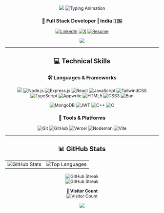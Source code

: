 <div align="center">

<img src="https://capsule-render.vercel.app/api?type=waving&color=00BFFF&height=100&section=header"/>

<img src="https://readme-typing-svg.herokuapp.com?font=Poppins&weight=600&size=40&pause=900&color=00BFFF&center=true&vCenter=true&width=800&height=100&lines=Hi+%F0%9F%91%8B,+I'm+Raj+Dutta!;Full+Stack+Developer+%7C+Problem+Solver;Lifelong+Learner+%7C+Tech+Enthusiast" alt="Typing Animation" />

<h3>🚀 Full Stack Developer | India 🇮🇳</h3>

<p>
  <a href="https://linkedin.com/in/rajdutta062005"><img src="https://img.shields.io/badge/LinkedIn-%230077B5.svg?style=for-the-badge&logo=linkedin&logoColor=white" alt="LinkedIn"/></a>
  <a href="https://x.com/RajDutta2005"><img src="https://img.shields.io/badge/X-black.svg?style=for-the-badge&logo=X&logoColor=white" alt="X"/></a>
  <a href="https://drive.google.com/file/d/1-VBupepUrlglYaNCJwQkaqLqopZJNflC/view?usp=sharing
"><img src="https://img.shields.io/badge/Resume-%23FF0000.svg?style=for-the-badge&logo=resume&logoColor=white" alt="Resume"/></a>
</p>

<img src="https://user-images.githubusercontent.com/74038190/213910845-af37a709-8995-40d6-be59-724526e3c3d7.gif" />


---

<h2>💻 Technical Skills</h2>

<h3>🛠️ Languages & Frameworks</h3>
<p align="center">
 <img src="https://img.shields.io/badge/Next-black?style=for-the-badge&logo=next.js&logoColor=white" />
  <img
src="https://img.shields.io/badge/Node.js-6DA55F?style=for-the-badge&logo=node.js&logoColor=white" alt="Node.js" />
  <img src="https://img.shields.io/badge/Express.js-%23404d59.svg?style=for-the-badge&logo=express&logoColor=%2361DAFB" alt="Express.js" />
  <img src="https://img.shields.io/badge/React-%2320232a.svg?style=for-the-badge&logo=react&logoColor=%2361DAFB" alt="React" />
  <img src="https://img.shields.io/badge/JavaScript-%23323330.svg?style=for-the-badge&logo=javascript&logoColor=%23F7DF1E" alt="JavaScript" />
  <img src="https://img.shields.io/badge/tailwindcss-%2338B2AC.svg?style=for-the-badge&logo=tailwind-css&logoColor=white" alt="TailwindCSS"/>
  <img src="https://img.shields.io/badge/typescript-%23007ACC.svg?style=for-the-badge&logo=typescript&logoColor=white" alt="TypeScript"/>
  <img src="https://img.shields.io/badge/Appwrite-%23FD366E.svg?style=for-the-badge&logo=appwrite&logoColor=white" alt="Appwrite"/>
  <img src="https://img.shields.io/badge/HTML5-%23E34F26.svg?style=for-the-badge&logo=html5&logoColor=white" alt="HTML5" />
  <img src="https://img.shields.io/badge/CSS3-%231572B6.svg?style=for-the-badge&logo=css3&logoColor=white" alt="CSS3" />
  <img src="https://img.shields.io/badge/Bun-%23000000.svg?style=for-the-badge&logo=bun&logoColor=white" alt="Bun" />
</p>
<p align="center">
  <img src="https://img.shields.io/badge/MongoDB-%234ea94b.svg?style=for-the-badge&logo=mongodb&logoColor=white" alt="MongoDB" />
  <img src="https://img.shields.io/badge/JWT-black?style=for-the-badge&logo=JSON%20web%20tokens" alt="JWT" />
  <img src="https://img.shields.io/badge/C++-%2300599C.svg?style=for-the-badge&logo=c%2B%2B&logoColor=white" alt="C++" />
  <img src="https://img.shields.io/badge/C-%2300599C.svg?style=for-the-badge&logo=c&logoColor=white" alt="C" />
</p>

<h3>🔧 Tools & Platforms</h3>
<p align="center">
  <img src="https://img.shields.io/badge/Git-%23F05033.svg?style=for-the-badge&logo=git&logoColor=white" alt="Git" />
  <img src="https://img.shields.io/badge/GitHub-%23121011.svg?style=for-the-badge&logo=github&logoColor=white" alt="GitHub" />
  <img src="https://img.shields.io/badge/Vercel-%23000000.svg?style=for-the-badge&logo=vercel&logoColor=white" alt="Vercel" />
  <img src="https://img.shields.io/badge/Nodemon-%23323330.svg?style=for-the-badge&logo=nodemon&logoColor=BBDEAD" alt="Nodemon" />
  <img src="https://img.shields.io/badge/Vite-%23646CFF.svg?style=for-the-badge&logo=vite&logoColor=white" alt="Vite" />
</p>

---

<h2>📊 GitHub Stats</h2>

<table align="center">
  <tr>
    <td>
      <img src="https://github-readme-stats.vercel.app/api?username=Dutta2005&theme=radical&hide_border=false&include_all_commits=true&count_private=true" alt="GitHub Stats" />
    </td>
    <td>
      <img src="https://github-readme-stats.vercel.app/api/top-langs/?username=Dutta2005&theme=radical&hide_border=false&layout=compact" alt="Top Languages" />
    </td>
  </tr>
</table>

<img src="https://streak-stats.demolab.com/?user=Dutta2005&theme=codeSTACKr&hide_border=false" alt="GitHub Streak" />

<br>

<img src="http://github-profile-summary-cards.vercel.app/api/cards/profile-details?username=Dutta2005&theme=vision_friendly_dark" alt="GitHub Streak"/>

<br>

<p align="center">
  <b>👥 Visitor Count</b><br>
  <img src="https://profile-counter.glitch.me/Dutta2005/count.svg" alt="Visitor Count" />
</p>

<img src="https://capsule-render.vercel.app/api?type=waving&color=00BFFF&height=100&section=footer"/>

</div>
